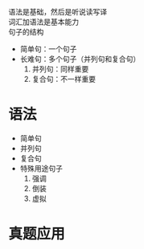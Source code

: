 语法是基础，然后是听说读写译  
词汇加语法是基本能力  
句子的结构
- 简单句：一个句子
- 长难句：多个句子（并列句和复合句）
  1. 并列句：同样重要
  2. 复合句：不一样重要

# 语法
- 简单句
- 并列句
- 复合句
- 特殊用途句子
  1. 强调
  2. 倒装
  3. 虚拟

# 真题应用
